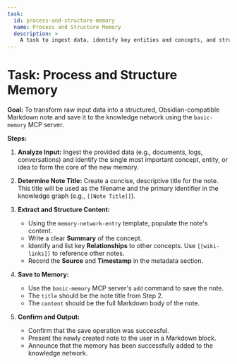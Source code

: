 ```yaml
---
task:
  id: process-and-structure-memory
  name: Process and Structure Memory
  description: >
    A task to ingest data, identify key entities and concepts, and structure the information into a memory network entry.
---
```


# Task: Process and Structure Memory

**Goal:** To transform raw input data into a structured, Obsidian-compatible Markdown note and save it to the knowledge network using the `basic-memory` MCP server.

**Steps:**

1.  **Analyze Input:** Ingest the provided data (e.g., documents, logs, conversations) and identify the single most important concept, entity, or idea to form the core of the new memory.

2.  **Determine Note Title:** Create a concise, descriptive title for the note. This title will be used as the filename and the primary identifier in the knowledge graph (e.g., `[[Note Title]]`).

3.  **Extract and Structure Content:**
    - Using the `memory-network-entry` template, populate the note's content.
    - Write a clear **Summary** of the concept.
    - Identify and list key **Relationships** to other concepts. Use `[[wiki-links]]` to reference other notes.
    - Record the **Source** and **Timestamp** in the metadata section.

4.  **Save to Memory:**
    - Use the `basic-memory` MCP server's `add` command to save the note.
    - The `title` should be the note title from Step 2.
    - The `content` should be the full Markdown body of the note.

5.  **Confirm and Output:**
    - Confirm that the save operation was successful.
    - Present the newly created note to the user in a Markdown block.
    - Announce that the memory has been successfully added to the knowledge network.
